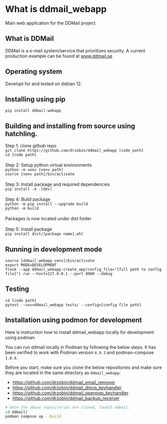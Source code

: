 # What is ddmail_webapp
Main web application for the DDMail project.

## What is DDMail
DDMail is a e-mail system/service that prioritizes security. A current production example can be found at www.ddmail.se

## Operating system
Developt for and tested on debian 12.

## Installing using pip
`pip install ddmail-webapp`

## Building and installing from source using hatchling.
Step 1: clone github repo<br>
`git clone https://github.com/drzobin/ddmail_webapp [code path]`<br>
`cd [code path]`<br>
<br>
Step 2: Setup python virtual environments<br>
`python -m venv [venv path]`<br>
`source [venv path]/bin/activate`<br>
<br>
Step 3: Install package and required dependencies<br>
`pip install -e .[dev]`<br>
<br>
Step 4: Build package<br>
`python -m pip install --upgrade build`<br>
`python -m build`<br> 
<br>
Packages is now located under dist folder<br>
<br>
Step 5: Install package<br>
`pip install dist/[package name].whl`<br>

## Running in development mode
`source [ddmail_webapp venv]/bin/activate`<br>
`export MODE=DEVELOPMENT`<br>
`flask --app ddmail_webapp:create_app(config_file="[full path to config file]") run --host=127.0.0.1 --port 8000 --debug`<br>

## Testing
`cd [code path]`<br>
`pytest --cov=ddmail_webapp tests/ --config=[config file path]`

## Installation using podmon for development
Here is instruction how to install ddmail_webapp locally for development using podman.<br> 

You can run ddmail locally in Podman by following the below steps. It has been
verified to work with Podman version `4.9.3` and podman-compose `1.0.6`.

Before you start, make sure you clone the below repositories and make sure they
are located in the same directory as `ddmail_webapp`:

* https://github.com/drzobin/ddmail_email_remover
* https://github.com/drzobin/ddmail_dmcp_keyhandler
* https://github.com/drzobin/ddmail_openpgp_keyhandler
* https://github.com/drzobin/ddmail_backup_receiver

```bash
# Once the above repositories are cloned, launch ddmail.
cd ddmail/
podman compose up --build
```
